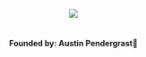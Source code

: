 
<p align="center">
  <img src="https://www.pallet-app.com/static/media/pallete-logo.0365ef85.png">
  <br><br>
</p>

<h4 align="center">Founded by: Austin Pendergrast🎨</h4>


